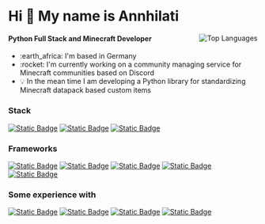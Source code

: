 <h1 align="left">Hi 👋 My name is Annhilati</h1>
<!--<a href="#"><img alt="Static Badge" src="https://api.statusbadges.me/badge/status/720992368110862407?style=for-the-badge&simple=true"></a> <a href="#"><img alt="Static Badge" src="https://api.statusbadges.me/badge/vscode/720992368110862407?style=for-the-badge"></a> <a href="#"><img alt="Static Badge" src="https://api.statusbadges.me/badge/spotify/720992368110862407?style=for-the-badge"></a> -->

<a href="#"><img align="right" src="https://github-readme-stats.vercel.app/api/top-langs/?username=annhilati&layout=compact&theme=dark&bg_color=202125&title_color=ffffff&text_color=ffffff&border_color=1d1e20&langs_count=6&hide=JSON,INI,Markdown,Java%20Properties,Jupyter%20Notebook,HOCON" alt="Top Languages"></a>

#### Python Full Stack and Minecraft Developer

<ul>
    <li>:earth_africa: I'm based in Germany</li>
    <li>:rocket: I'm currently working on a community managing service for Minecraft communities based on Discord</li>
    <li>💡 In the mean time I am developing a Python library for standardizing Minecraft datapack based custom items</li>
</ul>

<!-- <a href="#"><img align="right" src="https://github-readme-stats.vercel.app/api?username=annhilati&show_icons=true&theme=dark&layout=compact&theme=dark&bg_color=161928&title_color=ffffff&text_color=ffffff&border_color=2A2630&icon_color=ffffff" alt="User Stats"></a> -->

### Stack
<a href="#"><img alt="Static Badge" src="https://img.shields.io/badge/Python-x?style=for-the-badge&logo=python&logoColor=ffffff&color=4c75a9"></a> <a href="#"><img alt="Static Badge" src="https://img.shields.io/badge/JavaScript-x?style=for-the-badge&logo=javascript&logoColor=000000&color=f1df40"></a> <a href="#"><img alt="Static Badge" src="https://img.shields.io/badge/Svelte-x?style=for-the-badge&logo=svelte&logoColor=ffffff&color=%23FF3E00"></a>


### Frameworks
<a href="#"><img alt="Static Badge" src="https://img.shields.io/badge/discord.py-x?style=for-the-badge&logo=python&logoColor=ffffff&labelColor=4c75a9&color=161926"></a> <a href="#"><img alt="Static Badge" src="https://img.shields.io/badge/fastAPI-x?style=for-the-badge&logo=python&logoColor=ffffff&labelColor=4c75a9&color=161926"></a> <a href="#"><img alt="Static Badge" src="https://img.shields.io/badge/pydantic-x?style=for-the-badge&logo=python&logoColor=ffffff&labelColor=4c75a9&color=161926"></a> <a href="#"><img alt="Static Badge" src="https://img.shields.io/badge/beet-x?style=for-the-badge&logo=python&logoColor=ffffff&labelColor=E22837&color=161926"></a> <a href="#"><img alt="Static Badge" src="https://img.shields.io/badge/puppeteer-x?style=for-the-badge&logo=javascript&logoColor=000000&labelColor=f1df40&color=161926"></a>

### Some experience with
<a href="#"><img alt="Static Badge" src="https://img.shields.io/badge/GLSL-x?style=for-the-badge&logo=opengl&logoColor=ffffff&color=%235586A4"></a> <a href="#"><img alt="Static Badge" src="https://img.shields.io/badge/Java-x?style=for-the-badge&logoColor=ffffff&color=f36f53"></a> <a href="#"><img alt="Static Badge" src="https://img.shields.io/badge/Regex-x?style=for-the-badge&logoColor=ffffff&color=3366a4"></a> <a href="#"><img alt="Static Badge" src="https://img.shields.io/badge/SQL-x?style=for-the-badge&logoColor=ffffff&color=e55844"></a>
